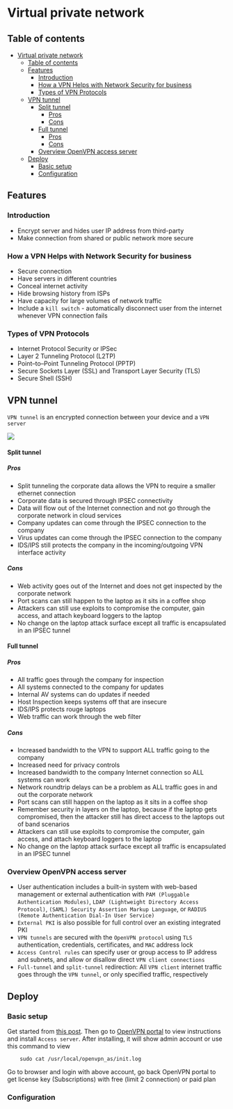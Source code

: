 # Virtual private network

## Table of contents

- [Virtual private network](#virtual-private-network)
  - [Table of contents](#table-of-contents)
  - [Features](#features)
    - [Introduction](#introduction)
    - [How a VPN Helps with Network Security for business](#how-a-vpn-helps-with-network-security-for-business)
    - [Types of VPN Protocols](#types-of-vpn-protocols)
  - [VPN tunnel](#vpn-tunnel)
      - [Split tunnel](#split-tunnel)
        - [Pros](#pros)
        - [Cons](#cons)
      - [Full tunnel](#full-tunnel)
        - [Pros](#pros-1)
        - [Cons](#cons-1)
    - [Overview OpenVPN access server](#overview-openvpn-access-server)
  - [Deploy](#deploy)
    - [Basic setup](#basic-setup)
    - [Configuration](#configuration)


## Features

### Introduction

- Encrypt server and hides user IP address from third-party
- Make connection from shared or public network more secure

### How a VPN Helps with Network Security for business

- Secure connection
- Have servers in different countries
- Conceal internet activity
- Hide browsing history from ISPs
- Have capacity for large volumes of network traffic
- Include a `kill switch` - automatically disconnect user from the internet whenever VPN connection fails

### Types of VPN Protocols

- Internet Protocol Security or IPSec
- Layer 2 Tunneling Protocol (L2TP)
- Point–to–Point Tunneling Protocol (PPTP)
- Secure Sockets Layer (SSL) and Transport Layer Security (TLS)
- Secure Shell (SSH)

## VPN tunnel

`VPN tunnel` is an encrypted connection between your device and a `VPN server`

![](https://i.ibb.co/MNK7P9n/VPN-Tunneling-structure.png)

#### Split tunnel 

##### Pros

- Split tunneling the corporate data allows the VPN to require a smaller ethernet connection
- Corporate data is secured through IPSEC connectivity
- Data will flow out of the Internet connection and not go through the corporate network in cloud services
- Company updates can come through the IPSEC connection to the company
- Virus updates can come through the IPSEC connection to the company
- IDS/IPS still protects the company in the incoming/outgoing VPN interface activity

##### Cons
- Web activity goes out of the Internet and does not get inspected by the corporate network 
- Port scans can still happen to the laptop as it sits in a coffee shop
- Attackers can still use exploits to compromise the computer, gain access, and attach keyboard loggers to the laptop
- No change on the laptop attack surface except all traffic is encapsulated in an IPSEC tunnel
    
#### Full tunnel

##### Pros

- All traffic goes through the company for inspection
- All systems connected to the company for updates
- Internal AV systems can do updates if needed
- Host Inspection keeps systems off that are insecure
- IDS/IPS protects rouge laptops
- Web traffic can work through the web filter

##### Cons

- Increased bandwidth to the VPN to support ALL traffic going to the company
- Increased need for privacy controls
- Increased bandwidth to the company Internet connection so ALL systems can work
- Network roundtrip delays can be a problem as ALL traffic goes in and out the corporate network
- Port scans can still happen on the laptop as it sits in a coffee shop
- Remember security in layers on the laptop, because if the laptop gets compromised, then the attacker still has direct access to the laptops out of band scenarios
- Attackers can still use exploits to compromise the computer, gain access, and attach keyboard loggers to the laptop
- No change on the laptop attack surface except all traffic is encapsulated in an IPSEC tunnel

### Overview OpenVPN access server

- User authentication includes a built-in system with web-based management or external authentication with `PAM (Pluggable Authentication Modules)`, `LDAP (Lightweight Directory Access Protocol)`, `(SAML) Security Assertion Markup Language`, or `RADIUS (Remote Authentication Dial-In User Service)`
- `External PKI` is also possible for full control over an existing integrated PKI
- `VPN tunnels` are secured with the `OpenVPN protocol` using `TLS` authentication, credentials, certificates, and `MAC` address lock 
- `Access Control rules` can specify user or group access to IP address and subnets, and allow or disallow direct `VPN client connections`
- `Full-tunnel` and `split-tunnel` redirection: All `VPN client` internet traffic goes through the `VPN tunnel`, or only specified traffic, respectively

## Deploy

### Basic setup

Get started from [this post](https://openvpn.net/vpn-server-resources/installing-openvpn-access-server-on-a-linux-system/). Then go to [OpenVPN portal](https://as-portal.openvpn.com/get-access-server/ubuntu) to view instructions and install `Access server`. After installing, it will show admin account or use this command to view 
```
    sudo cat /usr/local/openvpn_as/init.log
```

Go to browser and login with above account, go back OpenVPN portal to get license key (Subscriptions) with free (limit 2 connection) or paid plan

### Configuration

